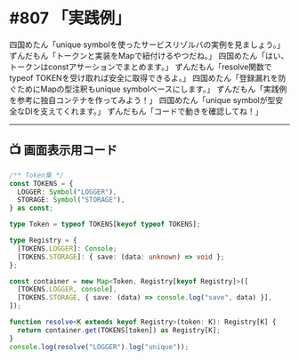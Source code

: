 # #807 「実践例」

四国めたん「unique symbolを使ったサービスリゾルバの実例を見ましょう。」
ずんだもん「トークンと実装をMapで紐付けるやつだね。」
四国めたん「はい、トークンはconstアサーションでまとめます。」
ずんだもん「resolve関数でtypeof TOKENを受け取れば安全に取得できるよ。」
四国めたん「登録漏れを防ぐためにMapの型注釈もunique symbolベースにします。」
ずんだもん「実践例を参考に独自コンテナを作ってみよう！」
四国めたん「unique symbolが型安全なDIを支えてくれます。」
ずんだもん「コードで動きを確認してね！」

---

## 📺 画面表示用コード

```typescript
/** Token集 */
const TOKENS = {
  LOGGER: Symbol("LOGGER"),
  STORAGE: Symbol("STORAGE"),
} as const;

type Token = typeof TOKENS[keyof typeof TOKENS];

type Registry = {
  [TOKENS.LOGGER]: Console;
  [TOKENS.STORAGE]: { save: (data: unknown) => void };
};

const container = new Map<Token, Registry[keyof Registry]>([
  [TOKENS.LOGGER, console],
  [TOKENS.STORAGE, { save: (data) => console.log("save", data) }],
]);

function resolve<K extends keyof Registry>(token: K): Registry[K] {
  return container.get(TOKENS[token]) as Registry[K];
}
console.log(resolve("LOGGER").log("unique"));
```
